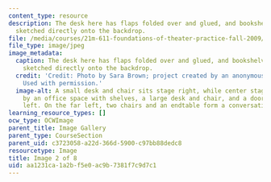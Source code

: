 ```yaml
---
content_type: resource
description: The desk here has flaps folded over and glued, and bookshelves/windows
  sketched directly onto the backdrop.
file: /media/courses/21m-611-foundations-of-theater-practice-fall-2009/aa1231ca1a2bf5e0ac9b7381f7c9d7c1_IMG_0574.jpg
file_type: image/jpeg
image_metadata:
  caption: The desk here has flaps folded over and glued, and bookshelves/windows
    sketched directly onto the backdrop.
  credit: 'Credit: Photo by Sara Brown; project created by an anonymous MIT student.
    Used with permission.'
  image-alt: A small desk and chair sits stage right, while center stage is dominated
    by an office space with shelves, a large desk and chair, and a door leading offstage
    left. On the far left, two chairs and an endtable form a conversational grouping.
learning_resource_types: []
ocw_type: OCWImage
parent_title: Image Gallery
parent_type: CourseSection
parent_uid: c3723058-a22d-366d-5900-c97bb88dedc8
resourcetype: Image
title: Image 2 of 8
uid: aa1231ca-1a2b-f5e0-ac9b-7381f7c9d7c1
---
```

